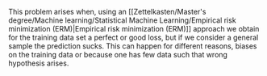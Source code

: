 This problem arises when, using an [[Zettelkasten/Master's degree/Machine learning/Statistical Machine Learning/Empirical risk minimization (ERM)|Empirical risk minimization (ERM)]] approach we obtain for the training data set a perfect or good loss, but if we consider a general sample the prediction sucks.
This can happen for different reasons, biases on the training data or because one has few data such that wrong hypothesis arises.